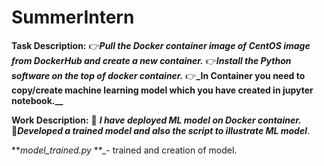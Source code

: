 # SummerIntern

**Task Description:**
👉**_Pull the Docker container image of CentOS image from DockerHub and create a new container._**                                                                                    👉**_Install the Python software on the top of docker container._**                                                                                                                   👉**_In Container you need to copy/create machine learning model which you have created in jupyter notebook.__**

**Work Description:**
🎇 **_I have deployed ML model on Docker container._**                                                                                                                               
🎇**_Developed a trained model and also the script to illustrate ML model_**.

**_model_trained.py_ **_- trained  and creation of model.
